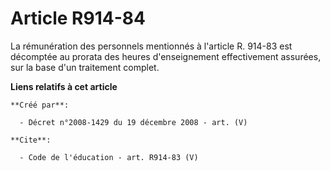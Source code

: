 # Article R914-84

La rémunération des personnels mentionnés à l'article R. 914-83 est décomptée au prorata des heures d'enseignement
effectivement assurées, sur la base d'un traitement complet.

**Liens relatifs à cet article**

	**Créé par**:

	  - Décret n°2008-1429 du 19 décembre 2008 - art. (V)

	**Cite**:

	  - Code de l'éducation - art. R914-83 (V)
